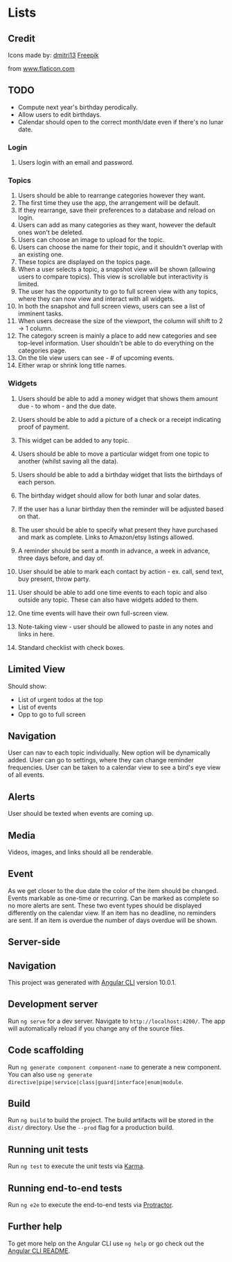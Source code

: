 # Lists

## Credit

Icons made by:
<a href="https://www.flaticon.com/authors/dmitri13" title="dmitri13">dmitri13</a> 
<a href="https://www.freepik.com" title="Freepik">Freepik</a>

from <a href="https://www.flaticon.com/" title="Flaticon">www.flaticon.com</a>


## TODO

- Compute next year's birthday perodically.
- Allow users to edit birthdays.
- Calendar should open to the correct month/date even if there's no lunar date.


### Login

1) Users login with an email and password.

### Topics

1) Users should be able to rearrange categories however they want.
2) The first time they use the app, the arrangement will be default.
3) If they rearrange, save their preferences to a database and reload on login.
4) Users can add as many categories as they want, however the default ones won't be deleted.
5) Users can choose an image to upload for the topic.
6) Users can choose the name for their topic, and it shouldn't overlap with an existing one.
7) These topics are displayed on the topics page.
8) When a user selects a topic, a snapshot view will be shown (allowing users to compare topics). This view is scrollable but interactivity is limited.
9) The user has the opportunity to go to full screen view with any topics, where they can now view and interact with all widgets.
10) In both the snapshot and full screen views, users can see a list of imminent tasks.
11) When users decrease the size of the viewport, the column will shift to 2 -> 1 column.
12) The category screen is mainly a place to add new categories and see top-level information. User shouldn't be able to do everything on the categories page.
13) On the tile view users can see - # of upcoming events.
14) Either wrap or shrink long title names.

### Widgets

1) Users should be able to add a money widget that shows them amount due - to whom - and the due date. 
2) Users should be able to add a picture of a check or a receipt indicating proof of payment.
3) This widget can be added to any topic.
4) Users should be able to move a particular widget from one topic to another (whilst saving all the data).

5) Users should be able to add a birthday widget that lists the birthdays of each person.
6) The birthday widget should allow for both lunar and solar dates. 
7) If the user has a lunar birthday then the reminder will be adjusted based on that.
8) The user should be able to specify what present they have purchased and mark as complete. Links to Amazon/etsy listings allowed.
9) A reminder should be sent a month in advance, a week in advance, three days before, and day of.
10) User should be able to mark each contact by action - ex. call, send text, buy present, throw party.

11) User should be able to add one time events to each topic and also outside any topic. These can also have widgets added to them.
12) One time events will have their own full-screen view.

13) Note-taking view - user should be allowed to paste in any notes and links in here.
14) Standard checklist with check boxes.

## Limited View
Should show:
- List of urgent todos at the top
- List of events
- Opp to go to full screen

## Navigation
User can nav to each topic individually. New option will be dynamically added.
User can go to settings, where they can change reminder frequencies. 
User can be taken to a calendar view to see a bird's eye view of all events. 

## Alerts
User should be texted when events are coming up.

## Media
Videos, images, and links should all be renderable.

## Event
As we get closer to the due date the color of the item should be changed.
Events markable as one-time or recurring. Can be marked as complete so no more alerts are sent.
	These two event types should be displayed differently on the calendar view.
If an item has no deadline, no reminders are sent.
If an item is overdue the number of days overdue will be shown.

## Server-side

## Navigation


This project was generated with [Angular CLI](https://github.com/angular/angular-cli) version 10.0.1.

## Development server

Run `ng serve` for a dev server. Navigate to `http://localhost:4200/`. The app will automatically reload if you change any of the source files.

## Code scaffolding

Run `ng generate component component-name` to generate a new component. You can also use `ng generate directive|pipe|service|class|guard|interface|enum|module`.

## Build

Run `ng build` to build the project. The build artifacts will be stored in the `dist/` directory. Use the `--prod` flag for a production build.

## Running unit tests

Run `ng test` to execute the unit tests via [Karma](https://karma-runner.github.io).

## Running end-to-end tests

Run `ng e2e` to execute the end-to-end tests via [Protractor](http://www.protractortest.org/).

## Further help

To get more help on the Angular CLI use `ng help` or go check out the [Angular CLI README](https://github.com/angular/angular-cli/blob/master/README.md).
